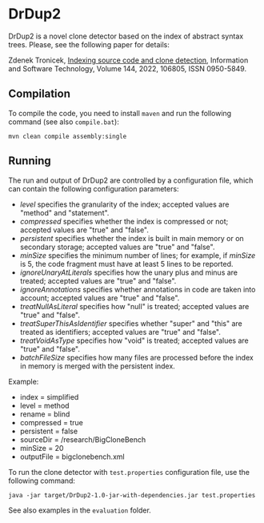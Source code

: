 # DrDup2
DrDup2 is a novel clone detector based on the index of abstract syntax trees.
Please, see the following paper for details:

Zdenek Tronicek, <a href="https://doi.org/10.1016/j.infsof.2021.106805">Indexing source code and clone detection</a>,
Information and Software Technology, Volume 144, 2022, 106805, ISSN 0950-5849.

## Compilation
To compile the code, you need to install ```maven``` and run the following 
command (see also ```compile.bat```):
```
mvn clean compile assembly:single
```

## Running
The run and output of DrDup2 are controlled by a configuration file,
which can contain the following configuration
parameters:
- *level* specifies the granularity of the index; accepted values are "method" and "statement".
- *compressed* specifies whether the index is compressed or not; accepted values are "true" and "false".
- *persistent* specifies whether the index is built in main memory or on secondary storage; accepted values are "true" and "false".
- *minSize* specifies the minimum number of lines; for example, if *minSize* is 5, the code fragment must have at least 5 lines to be reported.
- *ignoreUnaryAtLiterals* specifies how the unary plus and minus are treated; accepted values are "true" and "false".
- *ignoreAnnotations* specifies whether annotations in code are taken into account; accepted values are "true" and "false".
- *treatNullAsLiteral* specifies how "null" is treated; accepted values are "true" and "false".
- *treatSuperThisAsIdentifier* specifies whether "super" and "this" are treated as identifiers; accepted values are "true" and "false".
- *treatVoidAsType* specifies how "void" is treated; accepted values are "true" and "false".
- *batchFileSize* specifies how many files are processed before the index in memory is merged with the persistent index.

Example:
- index = simplified
- level = method
- rename = blind
- compressed = true
- persistent = false
- sourceDir = /research/BigCloneBench
- minSize = 20
- outputFile = bigclonebench.xml

To run the clone detector with ```test.properties``` configuration file,
use the following command:
```
java -jar target/DrDup2-1.0-jar-with-dependencies.jar test.properties
```

See also examples in the ```evaluation``` folder.
